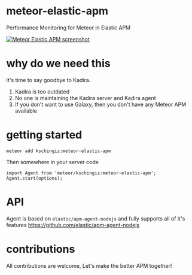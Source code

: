 # meteor-elastic-apm
Performance Monitoring for Meteor in Elastic APM

[![Meteor Elastic APM screenshot](https://github.com/kschingiz/meteor-elastic-apm/assets/screenshot.png)](https://github.com/kschingiz/meteor-elastic-apm)

# why do we need this
It's time to say goodbye to Kadira.
  1. Kadira is too outdated
  2. No one is maintaining the Kadira server and Kadira agent
  3. If you don't want to use Galaxy, then you don't have any Meteor APM available

# getting started
```
meteor add kschingiz:meteor-elastic-apm
```
Then somewhere in your server code
```
import Agent from 'meteor/kschingiz:meteor-elastic-apm';
Agent.start(options);
```

# API
Agent is based on `elastic/apm-agent-nodejs` and fully supports all of it's features https://github.com/elastic/apm-agent-nodejs

# contributions
All contributions are welcome, Let's make the better APM together!
